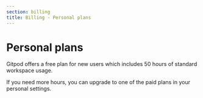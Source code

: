 ```yaml
---
section: billing
title: Billing - Personal plans
---
```


<script context="module">
  export const prerender = true;
</script>

# Personal plans

Gitpod offers a free plan for new users which includes 50 hours of standard workspace usage.

If you need more hours, you can upgrade to one of the paid plans in your personal settings.

<!-- TODO: Add image -->

